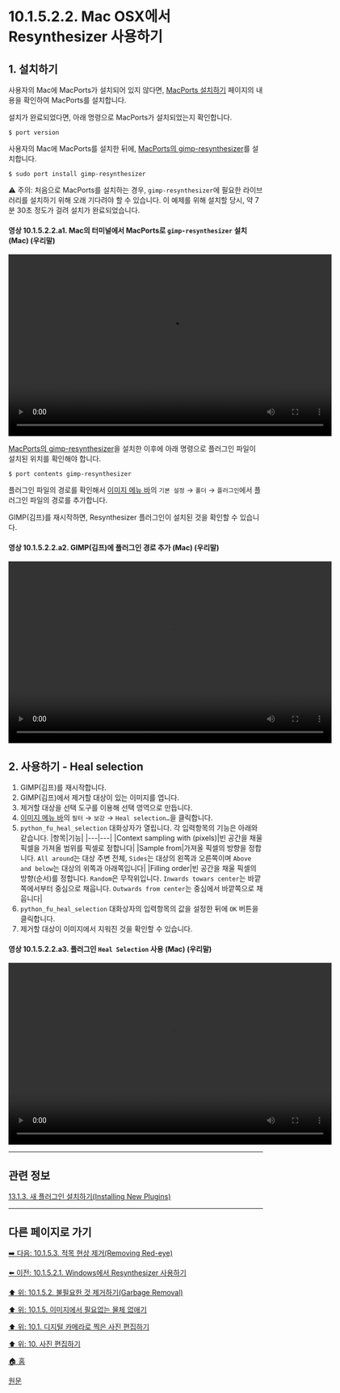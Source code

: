 # 10.1.5.2.2. Mac OSX에서 Resynthesizer 사용하기
## 1. 설치하기

사용자의 Mac에 MacPorts가 설치되어 있지 않다면, [MacPorts 설치하기](https://guide.macports.org/) 페이지의 내용을 확인하여 MacPorts를 설치합니다.

설치가 완료되었다면, 아래 명령으로 MacPorts가 설치되었는지 확인합니다.

```
$ port version
```

사용자의 Mac에 MacPorts를 설치한 뒤에, [MacPorts의 gimp-resynthesizer](https://ports.macports.org/port/gimp-resynthesizer/details/)를 설치합니다.

```
$ sudo port install gimp-resynthesizer
```

⚠️ 주의: 처음으로 MacPorts를 설치하는 경우, `gimp-resynthesizer`에 필요한 라이브러리를 설치하기 위해 오래 기다려야 할 수 있습니다. 이 예제를 위해 설치할 당시, 약 7분 30초 정도가 걸려 설치가 완료되었습니다.

#### 영상 10.1.5.2.2.a1. Mac의 터미널에서 MacPorts로 `gimp-resynthesizer` 설치 (Mac) (우리말)
<video controls="controls" width="640" height="360" src="https://github.com/wonder13662/gimp/assets/15767104/106c8e8a-32b3-44f8-99ee-2c62bdef602d"></video>

[MacPorts의 gimp-resynthesizer](https://ports.macports.org/port/gimp-resynthesizer/details/)을 설치한 이후에 아래 명령으로 플러그인 파일이 설치된 위치를 확인해야 합니다.

```
$ port contents gimp-resynthesizer
```

플러그인 파일의 경로를 확인해서 [이미지 메뉴 바](./19-glossaryx-image_menu_bar.md)의 `기본 설정` → `폴더` → `플러그인`에서 플러그인 파일의 경로를 추가합니다.

GIMP(김프)를 재시작하면, Resynthesizer 플러그인이 설치된 것을 확인할 수 있습니다.

#### 영상 10.1.5.2.2.a2. GIMP(김프)에 플러그인 경로 추가 (Mac) (우리말)
<video controls="controls" width="640" height="360" src="https://github.com/wonder13662/gimp/assets/15767104/58f01bee-cecc-41d1-a3ef-ed8c77113bae"></video>

## 2. 사용하기 - Heal selection
1. GIMP(김프)를 재시작합니다.
2. GIMP(김프)에서 제거할 대상이 있는 이미지를 엽니다.
3. 제거할 대상을 선택 도구를 이용해 선택 영역으로 만듭니다.
4. [이미지 메뉴 바](./19-glossaryx-image_menu_bar.md)의 `필터` → `보강` → `Heal selection…`을 클릭합니다.
5. `python_fu_heal_selection` 대화상자가 열립니다. 각 입력항목의 기능은 아래와 같습니다.
|항목|기능|
|---|---|
|Context sampling with (pixels)|빈 공간을 채울 픽셀을 가져올 범위를 픽셀로 정합니다|
|Sample from|가져올 픽셀의 방향을 정합니다. `All around`는 대상 주변 전체, `Sides`는 대상의 왼쪽과 오른쪽이며 `Above and below`는 대상의 위쪽과 아래쪽입니다|
|Filling order|빈 공간을 채울 픽셀의 방향(순서)를 정합니다. `Random`은 무작위입니다. `Inwards towars center`는 바깥쪽에서부터 중심으로 채웁니다. `Outwards from center`는 중심에서 바깥쪽으로 채웁니다|
6. `python_fu_heal_selection` 대화상자의 입력항목의 값을 설정한 뒤에 `OK` 버튼을 클릭합니다.
7. 제거할 대상이 이미지에서 지워진 것을 확인할 수 있습니다.

#### 영상 10.1.5.2.2.a3. 플러그인 `Heal Selection` 사용 (Mac) (우리말)
<video controls="controls" width="640" height="360" src="https://github.com/wonder13662/gimp/assets/15767104/af379030-c0ee-44a9-8f42-4f7ea6a11221"></video>

***

## 관련 정보

[13.1.3. 새 플러그인 설치하기(Installing New Plugins)](./13-01-03-00-installing_new_plugins.md)

***

## 다른 페이지로 가기

[➡️ 다음: 10.1.5.3. 적목 현상 제거(Removing Red-eye)](./10-01-05-03-removing_red_eye.md)

[⬅️ 이전: 10.1.5.2.1. Windows에서 Resynthesizer 사용하기](./10-01-05-02-01-resynthesizer_on_windows.md)

[⬆️ 위: 10.1.5.2. 불필요한 것 제거하기(Garbage Removal)](./10-01-05-02-00-garbage_removal.md)

[⬆️ 위: 10.1.5. 이미지에서 필요없는 물체 없애기](./10-01-05-00-removing_unwanted_objects_from_an_image.md)

[⬆️ 위: 10.1. 디지털 카메라로 찍은 사진 편집하기](./10-01-00-working-with-digital-camera-photos.md)

[⬆️ 위: 10. 사진 편집하기](./10-00-enhancing-photographs.md)

[🏠 홈](./00-home.md)

[원문](https://docs.gimp.org/2.10/ko/gimp-imaging-photos.html#gimp-using-photography-garbage)
